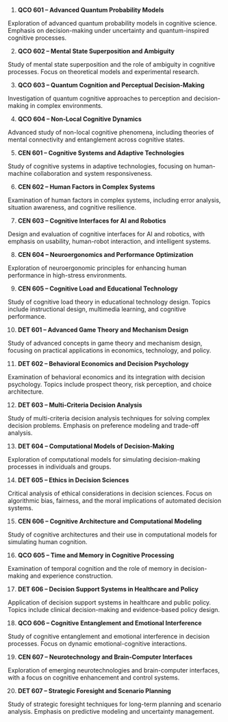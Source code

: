 1.	**QCO 601 – Advanced Quantum Probability Models**

Exploration of advanced quantum probability models in cognitive science. Emphasis on decision-making under uncertainty and quantum-inspired cognitive processes.

2.	**QCO 602 – Mental State Superposition and Ambiguity**

Study of mental state superposition and the role of ambiguity in cognitive processes. Focus on theoretical models and experimental research.

3.	**QCO 603 – Quantum Cognition and Perceptual Decision-Making**

Investigation of quantum cognitive approaches to perception and decision-making in complex environments.

4.	**QCO 604 – Non-Local Cognitive Dynamics**

Advanced study of non-local cognitive phenomena, including theories of mental connectivity and entanglement across cognitive states.

5.	**CEN 601 – Cognitive Systems and Adaptive Technologies**

Study of cognitive systems in adaptive technologies, focusing on human-machine collaboration and system responsiveness.

6.	**CEN 602 – Human Factors in Complex Systems**

Examination of human factors in complex systems, including error analysis, situation awareness, and cognitive resilience.

7.	**CEN 603 – Cognitive Interfaces for AI and Robotics**

Design and evaluation of cognitive interfaces for AI and robotics, with emphasis on usability, human-robot interaction, and intelligent systems.

8.	**CEN 604 – Neuroergonomics and Performance Optimization**

Exploration of neuroergonomic principles for enhancing human performance in high-stress environments.

9.	**CEN 605 – Cognitive Load and Educational Technology**

Study of cognitive load theory in educational technology design. Topics include instructional design, multimedia learning, and cognitive performance.

10.	**DET 601 – Advanced Game Theory and Mechanism Design**

Study of advanced concepts in game theory and mechanism design, focusing on practical applications in economics, technology, and policy.

11.	**DET 602 – Behavioral Economics and Decision Psychology**

Examination of behavioral economics and its integration with decision psychology. Topics include prospect theory, risk perception, and choice architecture.

12.	**DET 603 – Multi-Criteria Decision Analysis**

Study of multi-criteria decision analysis techniques for solving complex decision problems. Emphasis on preference modeling and trade-off analysis.

13.	**DET 604 – Computational Models of Decision-Making**

Exploration of computational models for simulating decision-making processes in individuals and groups.

14.	**DET 605 – Ethics in Decision Sciences**

Critical analysis of ethical considerations in decision sciences. Focus on algorithmic bias, fairness, and the moral implications of automated decision systems.

15.	**CEN 606 – Cognitive Architecture and Computational Modeling**

Study of cognitive architectures and their use in computational models for simulating human cognition.

16.	**QCO 605 – Time and Memory in Cognitive Processing**

Examination of temporal cognition and the role of memory in decision-making and experience construction.

17.	**DET 606 – Decision Support Systems in Healthcare and Policy**

Application of decision support systems in healthcare and public policy. Topics include clinical decision-making and evidence-based policy design.

18.	**QCO 606 – Cognitive Entanglement and Emotional Interference**

Study of cognitive entanglement and emotional interference in decision processes. Focus on dynamic emotional-cognitive interactions.

19.	**CEN 607 – Neurotechnology and Brain-Computer Interfaces**

Exploration of emerging neurotechnologies and brain-computer interfaces, with a focus on cognitive enhancement and control systems.

20.	**DET 607 – Strategic Foresight and Scenario Planning**

Study of strategic foresight techniques for long-term planning and scenario analysis. Emphasis on predictive modeling and uncertainty management.